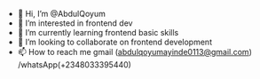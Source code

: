 - 👋 Hi, I’m @AbdulQoyum
- 👀 I’m interested in frontend dev
- 🌱 I’m currently learning frontend basic skills
- 💞️ I’m looking to collaborate on frontend development 
- 📫 How to reach me gmail (abdulqoyumayinde0113@gmail.com) /whatsApp(+2348033395440)

<!---
AbdulQoyum/AbdulQoyum is a ✨ special ✨ repository because its `README.md` (this file) appears on your GitHub profile.
You can click the Preview link to take a look at your changes.
--->
